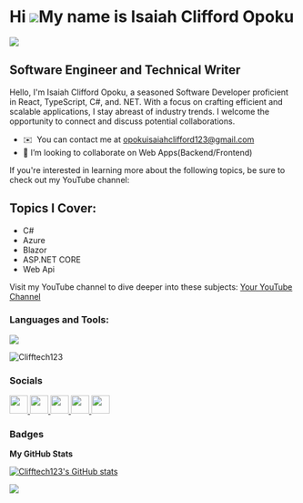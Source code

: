 
Hi ![](https://user-images.githubusercontent.com/18350557/176309783-0785949b-9127-417c-8b55-ab5a4333674e.gif)My name is Isaiah Clifford Opoku 
=============================================================================================================================================
![](https://github.com/Clifftech123/web-resource/blob/c2be05b9cce1e13f47345e0e299174448566f3e1/image/Navy%20Geometric%20Technology%20LinkedIn%20Banner.png)



 Software Engineer and Technical Writer
---------------------------------------------------

Hello, I'm Isaiah Clifford Opoku, a seasoned Software Developer proficient in React, TypeScript, C#,  and. NET. With a focus on crafting efficient and scalable applications, I stay abreast of industry trends. I welcome the opportunity to connect and discuss potential collaborations.

* ✉️  You can contact me at [opokuisaiahclifford123@gmail.com](mailto:opokuisaiahclifford123@gmail.com)
* 👯 I’m looking to collaborate on Web Apps(Backend/Frontend)


 If you're interested in learning more about the following topics, be sure to check out my YouTube channel:

## Topics I Cover:
- C#
- Azure
- Blazor
- ASP.NET CORE
- Web Api
  

Visit my YouTube channel to dive deeper into these subjects: [Your YouTube Channel](https://www.youtube.com/channel/UCkV7ascroJ3H8ge0PojzuBA)


<h3 align="left">Languages and Tools:</h3>
<p align="left">
  <a href="https://skillicons.dev">
    <img src="https://skillicons.dev/icons?i=azure,cs,dotnet,postgres,rider,react,ts,redux,postgres,tailwind,visualstudio,postman,vscode,docker,&perline=7" />
  </a>
</p>

<p align="left">
  <img src="https://komarev.com/ghpvc/?username=Clifftech123&label=Profile%20views&color=blue&style=flat" alt="Clifftech123" />
</p>

 
### Socials 

<p align="left"> <a href="https://www.dev.to/cliff123tech" target="_blank" rel="noreferrer"> <picture> <source media="(prefers-color-scheme: dark)" srcset="https://raw.githubusercontent.com/danielcranney/readme-generator/main/public/icons/socials/devdotto-dark.svg" /> <source media="(prefers-color-scheme: light)" srcset="https://raw.githubusercontent.com/danielcranney/readme-generator/main/public/icons/socials/devdotto.svg" /> <img src="https://raw.githubusercontent.com/danielcranney/readme-generator/main/public/icons/socials/devdotto.svg" width="32" height="32" /> </picture> </a> <a href="https://www.github.com/Clifftech123" target="_blank" rel="noreferrer"> <picture> <source media="(prefers-color-scheme: dark)" srcset="https://raw.githubusercontent.com/danielcranney/readme-generator/main/public/icons/socials/github-dark.svg" /> <source media="(prefers-color-scheme: light)" srcset="https://raw.githubusercontent.com/danielcranney/readme-generator/main/public/icons/socials/github.svg" /> <img src="https://raw.githubusercontent.com/danielcranney/readme-generator/main/public/icons/socials/github.svg" width="32" height="32" /> </picture> </a> <a href="https://www.linkedin.com/in/isaiah-clifford-opoku" target="_blank" rel="noreferrer"> <picture> <source media="(prefers-color-scheme: dark)" srcset="https://raw.githubusercontent.com/danielcranney/readme-generator/main/public/icons/socials/linkedin-dark.svg" /> <source media="(prefers-color-scheme: light)" srcset="https://raw.githubusercontent.com/danielcranney/readme-generator/main/public/icons/socials/linkedin.svg" /> <img src="https://raw.githubusercontent.com/danielcranney/readme-generator/main/public/icons/socials/linkedin.svg" width="32" height="32" /> </picture> </a> <a href="https://www.x.com/Clifftech_Dev" target="_blank" rel="noreferrer"> <picture> <source media="(prefers-color-scheme: dark)" srcset="https://raw.githubusercontent.com/danielcranney/readme-generator/main/public/icons/socials/twitter-dark.svg" /> <source media="(prefers-color-scheme: light)" srcset="https://raw.githubusercontent.com/danielcranney/readme-generator/main/public/icons/socials/twitter.svg" /> <img src="https://raw.githubusercontent.com/danielcranney/readme-generator/main/public/icons/socials/twitter.svg" width="32" height="32" /> </picture> </a> <a href="https://www.youtube.com/@CliffTech" target="_blank" rel="noreferrer"> <picture> <source media="(prefers-color-scheme: dark)" srcset="undefined" /> <source media="(prefers-color-scheme: light)" srcset="https://raw.githubusercontent.com/danielcranney/readme-generator/main/public/icons/socials/youtube.svg" /> <img src="https://raw.githubusercontent.com/danielcranney/readme-generator/main/public/icons/socials/youtube.svg" width="32" height="32" /> </picture> </a></p>

### Badges

<b>My GitHub Stats</b>

<a href="http://www.github.com/Clifftech123"><img src="https://github-readme-stats.vercel.app/api?username=Clifftech123&show_icons=true&hide=&count_private=true&title_color=0891b2&text_color=ffffff&icon_color=0891b2&bg_color=0f172a&hide_border=true&show_icons=true" alt="Clifftech123's GitHub stats" /></a>

<a href="http://www.github.com/Clifftech123"><img src="https://github-readme-streak-stats.herokuapp.com/?user=Clifftech123&stroke=ffffff&background=0f172a&ring=0891b2&fire=0891b2&currStreakNum=ffffff&currStreakLabel=0891b2&sideNums=ffffff&sideLabels=ffffff&dates=ffffff&hide_border=true" /></a>

